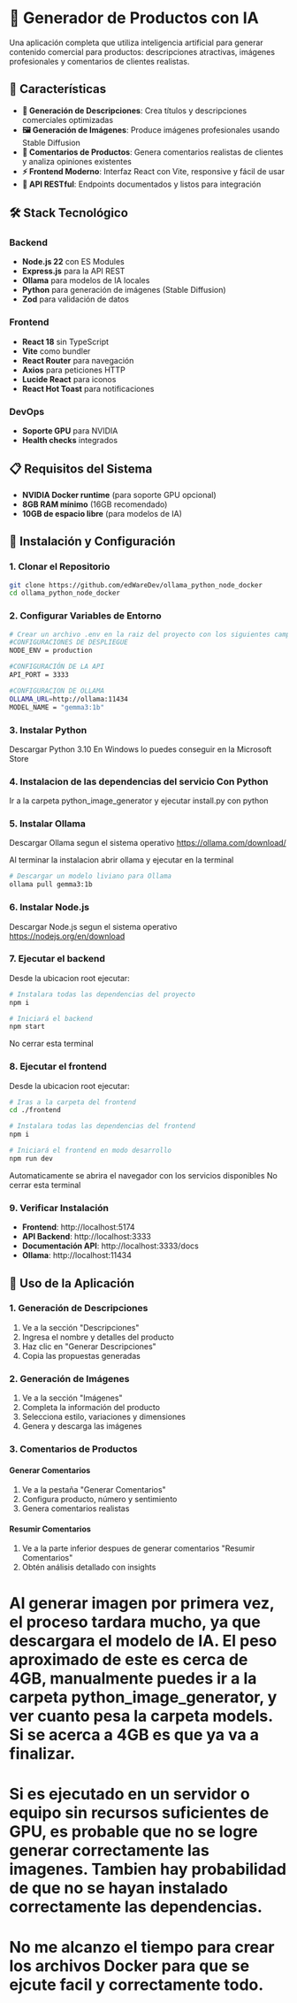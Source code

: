# 🤖 Generador de Productos con IA

Una aplicación completa que utiliza inteligencia artificial para generar contenido comercial para productos: descripciones atractivas, imágenes profesionales y comentarios de clientes realistas.

## 🚀 Características

- **📝 Generación de Descripciones**: Crea títulos y descripciones comerciales optimizadas
- **🖼️ Generación de Imágenes**: Produce imágenes profesionales usando Stable Diffusion
- **💬 Comentarios de Productos**: Genera comentarios realistas de clientes y analiza opiniones existentes
- **⚡ Frontend Moderno**: Interfaz React con Vite, responsive y fácil de usar
- **🔌 API RESTful**: Endpoints documentados y listos para integración

## 🛠️ Stack Tecnológico

### Backend

- **Node.js 22** con ES Modules
- **Express.js** para la API REST
- **Ollama** para modelos de IA locales
- **Python** para generación de imágenes (Stable Diffusion)
- **Zod** para validación de datos

### Frontend

- **React 18** sin TypeScript
- **Vite** como bundler
- **React Router** para navegación
- **Axios** para peticiones HTTP
- **Lucide React** para iconos
- **React Hot Toast** para notificaciones

### DevOps

- **Soporte GPU** para NVIDIA
- **Health checks** integrados

## 📋 Requisitos del Sistema

- **NVIDIA Docker runtime** (para soporte GPU opcional)
- **8GB RAM mínimo** (16GB recomendado)
- **10GB de espacio libre** (para modelos de IA)

## 🔧 Instalación y Configuración

### 1. Clonar el Repositorio

```bash
git clone https://github.com/edWareDev/ollama_python_node_docker
cd ollama_python_node_docker
```

### 2. Configurar Variables de Entorno

```bash
# Crear un archivo .env en la raiz del proyecto con los siguientes campos
#CONFIGURACIONES DE DESPLIEGUE
NODE_ENV = production

#CONFIGURACIÓN DE LA API
API_PORT = 3333

#CONFIGURACION DE OLLAMA
OLLAMA_URL=http://ollama:11434
MODEL_NAME = "gemma3:1b"
```

### 3. Instalar Python

Descargar Python 3.10
En Windows lo puedes conseguir en la Microsoft Store

### 4. Instalacion de las dependencias del servicio Con Python

Ir a la carpeta python_image_generator
y ejecutar install.py con python

### 5. Instalar Ollama

Descargar Ollama segun el sistema operativo
https://ollama.com/download/

Al terminar la instalacion abrir ollama y ejecutar en la terminal

```bash
# Descargar un modelo liviano para Ollama
ollama pull gemma3:1b
```

### 6. Instalar Node.js

Descargar Node.js segun el sistema operativo
https://nodejs.org/en/download

### 7. Ejecutar el backend

Desde la ubicacion root ejecutar:

```bash
# Instalara todas las dependencias del proyecto
npm i
```

```bash
# Iniciará el backend
npm start
```

No cerrar esta terminal

### 8. Ejecutar el frontend

Desde la ubicacion root ejecutar:

```bash
# Iras a la carpeta del frontend
cd ./frontend
```

```bash
# Instalara todas las dependencias del frontend
npm i
```

```bash
# Iniciará el frontend en modo desarrollo
npm run dev
```

Automaticamente se abrira el navegador con los servicios disponibles
No cerrar esta terminal

### 9. Verificar Instalación

- **Frontend**: http://localhost:5174
- **API Backend**: http://localhost:3333
- **Documentación API**: http://localhost:3333/docs
- **Ollama**: http://localhost:11434

## 📖 Uso de la Aplicación

### 1. Generación de Descripciones

1. Ve a la sección "Descripciones"
2. Ingresa el nombre y detalles del producto
3. Haz clic en "Generar Descripciones"
4. Copia las propuestas generadas

### 2. Generación de Imágenes

1. Ve a la sección "Imágenes"
2. Completa la información del producto
3. Selecciona estilo, variaciones y dimensiones
4. Genera y descarga las imágenes

### 3. Comentarios de Productos

#### Generar Comentarios

1. Ve a la pestaña "Generar Comentarios"
2. Configura producto, número y sentimiento
3. Genera comentarios realistas

#### Resumir Comentarios

1. Ve a la parte inferior despues de generar comentarios "Resumir Comentarios"
2. Obtén análisis detallado con insights

# Al generar imagen por primera vez, el proceso tardara mucho, ya que descargara el modelo de IA. El peso aproximado de este es cerca de 4GB, manualmente puedes ir a la carpeta python_image_generator, y ver cuanto pesa la carpeta models. Si se acerca a 4GB es que ya va a finalizar.

# Si es ejecutado en un servidor o equipo sin recursos suficientes de GPU, es probable que no se logre generar correctamente las imagenes. Tambien hay probabilidad de que no se hayan instalado correctamente las dependencias.

# No me alcanzo el tiempo para crear los archivos Docker para que se ejcute facil y correctamente todo.
